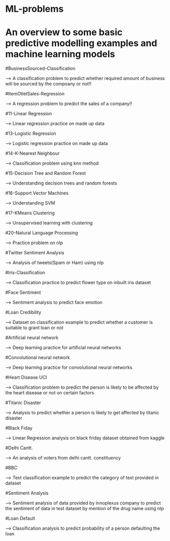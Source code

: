 # ML-problems
# An overview to some basic predictive modelling examples and machine learning models

#BusinessSourced-Classification

--> A classification problem to predict whether required amount of business will be sourced by the compoany or not!!

#ItemOtletSales-Regression

--> A regression problem to predict the sales of a company!!

#11-Linear Regression

--> Linear regression practice on made up data

#13-Logistic Regression

--> Logistic regression practice on made up data

#14-K-Nearest Neighbour

--> Classification problem using knn method

#15-Decision Tree and Random Forest

--> Understanding decision trees and random forests

#16-Support Vector Machines

--> Understanding SVM

#17-KMeans Clustering

--> Unsupervised learning with clustering

#20-Natural Language Processing

--> Practice problem on nlp

#Twitter Sentiment Analysis

--> Analysis of tweets(Spam or Ham) using nlp

#Iris-Classification

--> Classification practice to predict flower type on inbuilt iris dataset

#Face Sentiment

--> Sentiment analysis to predict face emotion

#Loan Credibility

--> Dataset on classification example to predict whether a customer is suitable to grant loan or not

#Artificial neural network

--> Deep learning practice for artificial neural networks

#Convolutional neural network

--> Deep learning practice for convolutional neural networks

#Heart Disease UCI

--> Classification problem to predict the person is likely to be affected by the heart disease or not on  certain factors  

#Titanic Disaster

--> Analysis to predict whether a person is likely to get affected by titanic disaster

#Black Fiday

--> Linear Regression analysis on black friday dataset obtained from kaggle

#Delhi Cantt.

--> An analysis of voters from delhi cantt. constituency

#BBC

--> Text classification example to predict the category of text provided in dataset

#Sentiment Analysis

--> Sentiment analysis of data provided by innoplexus company to predict the sentiment of data in test dataset by mention of the drug name using nlp

#Loan Default

--> Classification analysis to predict probability of a person defaulting the loan